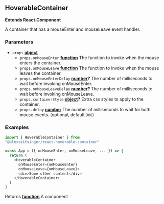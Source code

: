 <!-- Generated by documentation.js. Update this documentation by updating the source code. -->

## HoverableContainer

**Extends React.Component**

A container that has a mouseEnter and mouseLeave event handler.

### Parameters

-   `props` **[object][1]** 
    -   `props.onMouseEnter` **[function][2]** The function to invoke when the mouse enters the container.
    -   `props.onMouseLeave` **[function][2]** The function to invoke when the mouse leaves the container.
    -   `props.onMouseEnterDelay` **[number][3]?** The number of milliseconds to wait before invoking onMouseEnter.
    -   `props.onMouseLeaveDelay` **[number][3]?** The number of milliseconds to wait before invoking onMouseLeave.
    -   `props.containerStyle` **[object][1]?** Extra css styles to apply to the container.
    -   `props.delay` **[number][3]** The number of milliseconds to wait for both mouse events. (optional, default `300`)

### Examples

```javascript
import { HoverableContainer } from
"@alexseitsinger/react-hoverable-container"

const App = ({ onMouseEnter, onMouseLeave, ... }) => {
  return (
    <HoverableContainer
      onMouseEnter={onMouseEnter}
      onMouseLeave={onMouseLeave}>
      <div>Some other content</div>
    </HoverableContainer>
  )
}
```

Returns **[function][2]** A component

[1]: https://developer.mozilla.org/docs/Web/JavaScript/Reference/Global_Objects/Object

[2]: https://developer.mozilla.org/docs/Web/JavaScript/Reference/Statements/function

[3]: https://developer.mozilla.org/docs/Web/JavaScript/Reference/Global_Objects/Number
